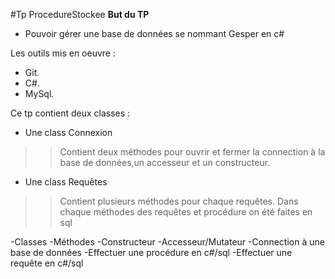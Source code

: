 #Tp ProcedureStockee
**But du TP**
* Pouvoir gérer une base de données se nommant Gesper en c#

Les outils mis en oeuvre :
  * Git.
  * C#.
  * MySql.
  
 Ce tp contient deux classes :
  * Une class Connexion
  >>Contient deux méthodes pour ouvrir et fermer la connection à la base de données,un accesseur et un constructeur.
  * Une class Requêtes
  >>Contient plusieurs méthodes pour chaque requêtes. Dans chaque méthodes des requêtes et procédure on été faites en sql
  
  
-Classes
-Méthodes
-Constructeur
-Accesseur/Mutateur
-Connection à une base de données
-Effectuer une procédure en c#/sql
-Effectuer une requête en c#/sql
